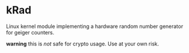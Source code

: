 kRad
====

Linux kernel module implementing a hardware random number generator for geiger counters.

**warning** this is *not* safe for crypto usage. Use at your own risk.
